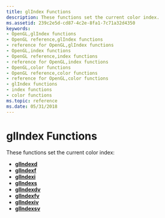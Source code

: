 ```yaml
---
title: glIndex Functions
description: These functions set the current color index.
ms.assetid: 239c2e5d-cd87-4c2e-8fa1-7c71a32d4350
keywords:
- OpenGL,glIndex functions
- OpenGL reference,glIndex functions
- reference for OpenGL,glIndex functions
- OpenGL,index functions
- OpenGL reference,index functions
- reference for OpenGL,index functions
- OpenGL,color functions
- OpenGL reference,color functions
- reference for OpenGL,color functions
- glIndex functions
- index functions
- color functions
ms.topic: reference
ms.date: 05/31/2018
---
```


# glIndex Functions

These functions set the current color index:

-   [**glIndexd**](glindexd.md)
-   [**glIndexf**](glindexf.md)
-   [**glIndexi**](glindexi.md)
-   [**glIndexs**](glindexs.md)
-   [**glIndexdv**](glindexdv.md)
-   [**glIndexfv**](glindexfv.md)
-   [**glIndexiv**](glindexiv.md)
-   [**glIndexsv**](glindexsv.md)

 

 




